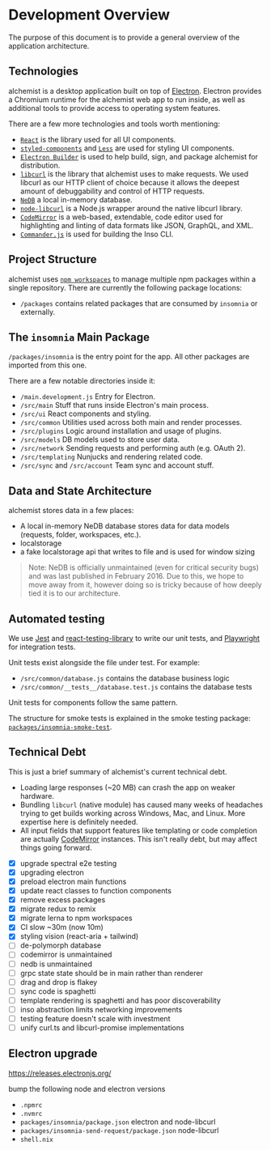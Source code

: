 # Development Overview

The purpose of this document is to provide a general overview of the application architecture.

## Technologies

alchemist is a desktop application built on top of [Electron](http://electronjs.org/). Electron provides a Chromium
runtime for the alchemist web app to run inside, as well as additional tools to provide access to operating system
features.

There are a few more technologies and tools worth mentioning:

- [`React`](https://reactjs.org/) is the library used for all UI components.
- [`styled-components`](https://styled-components.com/) and [`Less`](http://lesscss.org/) are used for styling UI
  components.
- [`Electron Builder`](https://github.com/electron-userland/electron-builder) is used to help build, sign, and package
  alchemist for distribution.
- [`libcurl`](https://curl.se/libcurl/) is the library that alchemist uses to make requests. We used libcurl as our HTTP
  client of choice because it allows the deepest amount of debuggability and control of HTTP requests.
- [`NeDB`](https://github.com/louischatriot/nedb) a local in-memory database.
- [`node-libcurl`](https://github.com/JCMais/node-libcurl) is a Node.js wrapper around the native libcurl library.
- [`CodeMirror`](https://codemirror.net/) is a web-based, extendable, code editor used for highlighting and linting of
  data formats like JSON, GraphQL, and XML.
- [`Commander.js`](https://github.com/tj/commander.js) is used for building the Inso CLI.

## Project Structure

alchemist uses [`npm workspaces`](https://docs.npmjs.com/cli/v9/using-npm/workspaces?v=true) to manage multiple npm
packages within a single repository. There are currently the following package locations:

- `/packages` contains related packages that are consumed by `insomnia` or externally.

## The `insomnia` Main Package

`/packages/insomnia` is the entry point for the app. All other packages are imported from this one.

There are a few notable directories inside it:

- `/main.development.js` Entry for Electron.
- `/src/main` Stuff that runs inside Electron's main process.
- `/src/ui` React components and styling.
- `/src/common` Utilities used across both main and render processes.
- `/src/plugins` Logic around installation and usage of plugins.
- `/src/models` DB models used to store user data.
- `/src/network` Sending requests and performing auth (e.g. OAuth 2).
- `/src/templating` Nunjucks and rendering related code.
- `/src/sync` and `/src/account` Team sync and account stuff.

## Data and State Architecture

alchemist stores data in a few places:

- A local in-memory NeDB database stores data for data models (requests, folder, workspaces, etc.).
- localstorage
- a fake localstorage api that writes to file and is used for window sizing

> Note: NeDB is officially unmaintained (even for critical security bugs) and was last published in February 2016. Due
> to this, we hope to move away from it, however doing so is tricky because of how deeply tied it is to our
> architecture.

## Automated testing

We use [Jest](https://jestjs.io/) and [react-testing-library](https://testing-library.com/docs/react-testing-library) to
write our unit tests, and [Playwright](https://github.com/microsoft/playwright) for integration tests.

Unit tests exist alongside the file under test. For example:

- `/src/common/database.js` contains the database business logic
- `/src/common/__tests__/database.test.js` contains the database tests

Unit tests for components follow the same pattern.

The structure for smoke tests is explained in the smoke testing package:
[`packages/insomnia-smoke-test`](packages/insomnia-smoke-test).

## Technical Debt

This is just a brief summary of alchemist's current technical debt.

- Loading large responses (~20 MB) can crash the app on weaker hardware.
- Bundling `libcurl` (native module) has caused many weeks of headaches trying to get builds working across Windows,
  Mac, and Linux. More expertise here is definitely needed.
- All input fields that support features like templating or code completion are actually
  [CodeMirror](https://codemirror.net/6/) instances. This isn't really debt, but may affect things going forward.

- [x] upgrade spectral e2e testing
- [x] upgrading electron
- [x] preload electron main functions
- [x] update react classes to function components
- [x] remove excess packages
- [x] migrate redux to remix
- [x] migrate lerna to npm workspaces
- [x] CI slow ~30m (now 10m)
- [x] styling vision (react-aria + tailwind)
- [ ] de-polymorph database
- [ ] codemirror is unmaintained
- [ ] nedb is unmaintained
- [ ] grpc state state should be in main rather than renderer
- [ ] drag and drop is flakey
- [ ] sync code is spaghetti
- [ ] template rendering is spaghetti and has poor discoverability
- [ ] inso abstraction limits networking improvements
- [ ] testing feature doesn't scale with investment
- [ ] unify curl.ts and libcurl-promise implementations

## Electron upgrade

<https://releases.electronjs.org/>

bump the following node and electron versions

- `.npmrc`
- `.nvmrc`
- `packages/insomnia/package.json` electron and node-libcurl
- `packages/insomnia-send-request/package.json` node-libcurl
- `shell.nix`
